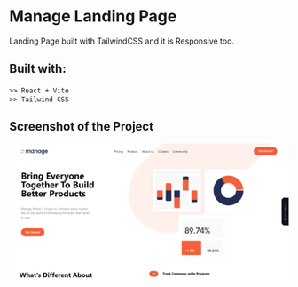 # Manage Landing Page

Landing Page built with TailwindCSS and it is Responsive too.

## Built with:

    >> React + Vite
    >> Tailwind CSS

## Screenshot of the Project

![Screenshot](/public/img/page.png)
